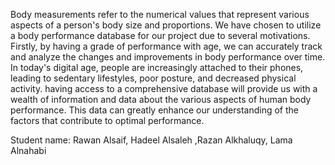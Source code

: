 Body measurements refer to the numerical values that represent various aspects of a person's body size and proportions. We have chosen to utilize a body performance database for our project due to several motivations. Firstly, by having a grade of performance with age, we can accurately track and analyze the changes and improvements in body performance over time. In today's digital age, people are increasingly attached to their phones, leading to sedentary lifestyles, poor posture, and decreased physical activity. having access to a comprehensive database will provide us with a wealth of information and data about the various aspects of human body performance. This data can greatly enhance our understanding of the factors that contribute to optimal performance.

Student name: Rawan Alsaif, Hadeel Alsaleh ,Razan Alkhaluqy, Lama Alnahabi
